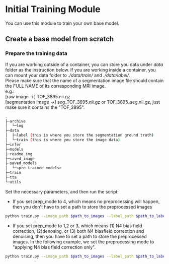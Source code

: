 # **Initial Training Module**
You can use this module to train your own base model.
## **Create a base model from scratch**
### Prepare the training data
If you are working outside of a container, you can store you data under *data* folder as the instruction below. If you are working inside a container, you can mount your data folder to *./data/train/* and  *./data/label/*.\
Please make sure that the name of a segmentation image file should contain the FULL NAME of its corresponding MRI image. \
e.g.:\
[raw image ->] TOF_3895.nii.gz\
[segmentation image ->] seg_TOF_3895.nii.gz or TOF_3895_seg.nii.gz, just make sure it contains the "TOF_3895".


```bash
.
├─archive
│  └─log
├─data
│  ├─label (this is where you store the segmentation ground truth)
│  └─train (this is where you store the image data)
├─infer
├─models
├─readme_img
├─saved_image
├─saved_models
│  └─<pre-trained models>
├─train
├─tta
└─utils
```

Set the necessary parameters, and then run the script:
- If you set prep_mode to 4, which means no preprocessing will happen, then you don't have to set a path to store the preprocessed images

```bash
python train.py --image_path $path_to_images --label_path $path_to_labels --prep_mode 4 --epochs $n_epochs --learning_rate 1e-3 --output_model $path_to_model
```

- If you set prep_mode to 1,2 or 3, which means (1) N4 bias field correction, (2)denosing, or (3) both N4 biasfield correction and denoising, then you have to set a path to store the preprocessed images. In the following example, we set the preprocessing mode to "applying N4 bias field correction only".

```bash
python train.py --image_path $path_to_images --label_path $path_to_labels --prep_mode 1 --preprocessed_path $path_to_preprocessed --epochs $n_epochs --learning_rate 1e-3 --output_model $path_to_model
```
